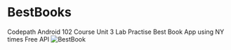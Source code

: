 # BestBooks
Codepath Android 102 Course
Unit 3 Lab Practise
Best Book App using NY times Free API
![BestBook](https://github.com/Anubhav0114/BestBooks/assets/88669266/e4c42206-14ac-4c84-a238-734bda60d2ea)
